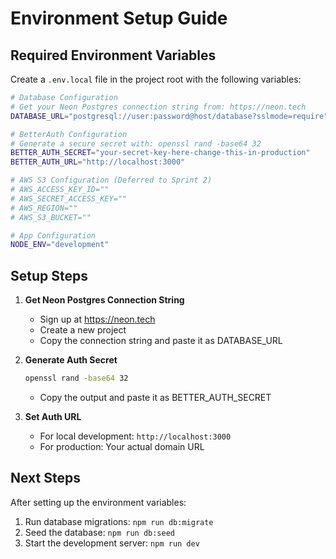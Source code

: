# Environment Setup Guide

## Required Environment Variables

Create a `.env.local` file in the project root with the following variables:

```bash
# Database Configuration
# Get your Neon Postgres connection string from: https://neon.tech
DATABASE_URL="postgresql://user:password@host/database?sslmode=require"

# BetterAuth Configuration
# Generate a secure secret with: openssl rand -base64 32
BETTER_AUTH_SECRET="your-secret-key-here-change-this-in-production"
BETTER_AUTH_URL="http://localhost:3000"

# AWS S3 Configuration (Deferred to Sprint 2)
# AWS_ACCESS_KEY_ID=""
# AWS_SECRET_ACCESS_KEY=""
# AWS_REGION=""
# AWS_S3_BUCKET=""

# App Configuration
NODE_ENV="development"
```

## Setup Steps

1. **Get Neon Postgres Connection String**
   - Sign up at https://neon.tech
   - Create a new project
   - Copy the connection string and paste it as DATABASE_URL

2. **Generate Auth Secret**
   ```bash
   openssl rand -base64 32
   ```
   - Copy the output and paste it as BETTER_AUTH_SECRET

3. **Set Auth URL**
   - For local development: `http://localhost:3000`
   - For production: Your actual domain URL

## Next Steps

After setting up the environment variables:
1. Run database migrations: `npm run db:migrate`
2. Seed the database: `npm run db:seed`
3. Start the development server: `npm run dev`

